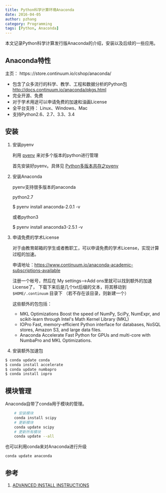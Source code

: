 ```yaml
---
title: Python科学计算环境Anaconda
date: 2016-04-05
author: pzhang
category: Programming
tags: [Python, Anaconda]
---
```



本文记录Python科学计算发行版Anaconda的介绍，安装以及后续的一些应用。

## Anaconda特性

主页： https:://store.continuum.io/cshop/anaconda/

- 包含了众多流行的科学、教学、工程和数据分析的Python包 http://docs.continuum.io/anaconda/pkgs.html
- 完全开源、免费
- 对于学术用途可以申请免费的加速和油画License
- 全平台支持： Linux、Windows、Mac
- 支持Python2.6、2.7、3.3、3.4

<!--more-->

## 安装

1. 安装pyenv

   利用 [pyenv](https://github.com/yyuu/pyenv) 来对多个版本的python进行管理

   首先安装好pyenv。具体见 [Python多版本共存之pyenv](/python-pyenv.html)

2. 安装Anaconda

   pyenv支持很多版本的anaconda

   python2.7

   $ pyenv install anaconda-2.0.1 -v


   或者python3

   $ pyenv install anaconda3-2.5.1 -v

3. 申请免费的学术License

   对于由教育邮箱的学生或者教职工，可以申请免费的学术License，实现计算过程的加速。

   申请地址：https://www.continuum.io/anaconda-academic-subscriptions-available

   注册一个帐号，然后在 My settings-->Add ons里就可以找到额外的加速License了，
   下载下来后是几个txt后缀的文本，将其移动到 `$HOME/.continuum` 目录下
   （若不存在该目录，则新建一个）

   这些额外的包包括：

   - MKL Optimizations
        Boost the speed of NumPy, SciPy, NumExpr, and scikit-learn through Intel's Math Kernel Library (MKL)
   - IOPro
        Fast, memory-efficient Python interface for databases, NoSQL stores, Amazon S3, and large data files.
   - Anaconda Accelerate
        Fast Python for GPUs and multi-core with NumbaPro and MKL Optimizations.

4. 安装额外加速包

``` bash
$ conda update conda
$ conda install accelerate
$ conda update numbapro
$ conda install iopro
```

## 模块管理

Anaconda自带了conda用于模块的管理。

``` bash
    # 安装模块
    conda install scipy
    # 更新模块
    conda update scipy
    # 更新所有模块
    conda update --all
```

也可以利用conda来对Anaconda进行升级

``` bash
conda update anaconda
```



## 参考

1. [ADVANCED INSTALL INSTRUCTIONS](https://docs.continuum.io/advanced-installation)
